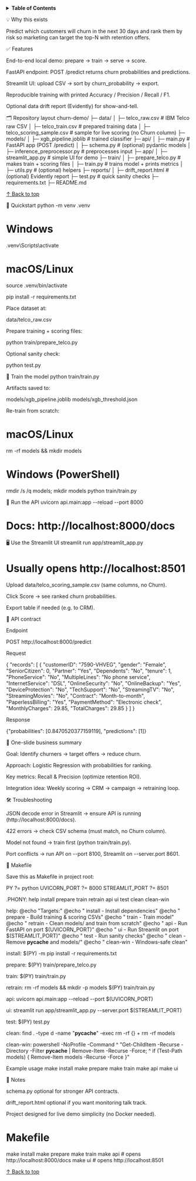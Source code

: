 <details>
  <summary><b>Table of Contents</b></summary>

- [Why this exists](#-why-this-exists)
- [Features](#-features)
- [Repository layout](#-repository-layout)
- [Quickstart](#-quickstart)
- [Train the model](#-train-the-model)
- [Run the API](#-run-the-api)
- [Use the Streamlit UI](#-use-the-streamlit-ui)
- [API contract](#-api-contract)
- [One-slide business summary](#-one-slide-business-summary)
- [Troubleshooting](#-troubleshooting)
- [Makefile](#-makefile)
- [Notes](#-notes)

</details>


💡 Why this exists

Predict which customers will churn in the next 30 days and rank them by risk so marketing can target the top-N with retention offers.

✅ Features

End-to-end local demo: prepare → train → serve → score.

FastAPI endpoint: POST /predict returns churn probabilities and predictions.

Streamlit UI: upload CSV → sort by churn_probability → export.

Reproducible training with printed Accuracy / Precision / Recall / F1.

Optional data drift report (Evidently) for show-and-tell.

🗂 Repository layout
churn-demo/
├─ data/
│  ├─ telco_raw.csv                # IBM Telco raw CSV
│  ├─ telco_train.csv              # prepared training data
│  ├─ telco_scoring_sample.csv     # sample for live scoring (no Churn column)
├─ models/
│  ├─ xgb_pipeline.joblib          # trained classifier
├─ api/
│  ├─ main.py                      # FastAPI app (POST /predict)
│  ├─ schema.py                    # (optional) pydantic models
│  ├─ inference_preprocessor.py    #  preprocesses input
├─ app/
│  ├─ streamlit_app.py             # simple UI for demo
├─ train/
│  ├─ prepare_telco.py             # makes train + scoring files
│  ├─ train.py                     # trains model + prints metrics
│  ├─ utils.py                     # (optional) helpers
├─ reports/
│  ├─ drift_report.html            # (optional) Evidently report
├─ test.py                         # quick sanity checks
├─ requirements.txt
├─ README.md

[↑ Back to top](#-table-of-contents)

🚀 Quickstart
python -m venv .venv
# Windows
.venv\Scripts\activate
# macOS/Linux
source .venv/bin/activate

pip install -r requirements.txt


Place dataset at:

data/telco_raw.csv


Prepare training + scoring files:

python train/prepare_telco.py


Optional sanity check:

python test.py

🧪 Train the model
python train/train.py


Artifacts saved to:

models/xgb_pipeline.joblib
models/xgb_threshold.json


Re-train from scratch:

# macOS/Linux
rm -rf models && mkdir models
# Windows (PowerShell)
rmdir /s /q models; mkdir models
python train/train.py

📡 Run the API
uvicorn api.main:app --reload --port 8000
# Docs: http://localhost:8000/docs

🖥️ Use the Streamlit UI
streamlit run app/streamlit_app.py
# Usually opens http://localhost:8501


Upload data/telco_scoring_sample.csv (same columns, no Churn).

Click Score → see ranked churn probabilities.

Export table if needed (e.g. to CRM).

🔐 API contract

Endpoint

POST http://localhost:8000/predict


Request

{
  "records": [
    {
      "customerID": "7590-VHVEG",
      "gender": "Female",
      "SeniorCitizen": 0,
      "Partner": "Yes",
      "Dependents": "No",
      "tenure": 1,
      "PhoneService": "No",
      "MultipleLines": "No phone service",
      "InternetService": "DSL",
      "OnlineSecurity": "No",
      "OnlineBackup": "Yes",
      "DeviceProtection": "No",
      "TechSupport": "No",
      "StreamingTV": "No",
      "StreamingMovies": "No",
      "Contract": "Month-to-month",
      "PaperlessBilling": "Yes",
      "PaymentMethod": "Electronic check",
      "MonthlyCharges": 29.85,
      "TotalCharges": 29.85
    }
  ]
}


Response

{"probabilities": [0.8470520377159119], "predictions": [1]}

🧠 One-slide business summary

Goal: Identify churners → target offers → reduce churn.

Approach: Logistic Regression with probabilities for ranking.

Key metrics: Recall & Precision (optimize retention ROI).

Integration idea: Weekly scoring → CRM → campaign → retraining loop.

🛠 Troubleshooting

JSON decode error in Streamlit → ensure API is running (http://localhost:8000/docs).

422 errors → check CSV schema (must match, no Churn column).

Model not found → train first (python train/train.py).

Port conflicts → run API on --port 8100, Streamlit on --server.port 8601.

🧰 Makefile

Save this as Makefile in project root:

PY ?= python
UVICORN_PORT ?= 8000
STREAMLIT_PORT ?= 8501

.PHONY: help install prepare train retrain api ui test clean clean-win

help:
	@echo "Targets:"
	@echo "  install     - Install dependencies"
	@echo "  prepare     - Build training & scoring CSVs"
	@echo "  train       - Train model"
	@echo "  retrain     - Clean models/ and train from scratch"
	@echo "  api         - Run FastAPI on port $(UVICORN_PORT)"
	@echo "  ui          - Run Streamlit on port $(STREAMLIT_PORT)"
	@echo "  test        - Run sanity checks"
	@echo "  clean       - Remove __pycache__ and models/"
	@echo "  clean-win   - Windows-safe clean"

install:
	$(PY) -m pip install -r requirements.txt

prepare:
	$(PY) train/prepare_telco.py

train:
	$(PY) train/train.py

retrain:
	rm -rf models && mkdir -p models
	$(PY) train/train.py

api:
	uvicorn api.main:app --reload --port $(UVICORN_PORT)

ui:
	streamlit run app/streamlit_app.py --server.port $(STREAMLIT_PORT)

test:
	$(PY) test.py

clean:
	find . -type d -name "__pycache__" -exec rm -rf {} +
	rm -rf models

clean-win:
	powershell -NoProfile -Command ^
	  "Get-ChildItem -Recurse -Directory -Filter __pycache__ | Remove-Item -Recurse -Force; ^
	   if (Test-Path models) { Remove-Item models -Recurse -Force }"

Example usage
make install
make prepare
make train
make api
make ui

📝 Notes

schema.py optional for stronger API contracts.

drift_report.html optional if you want monitoring talk track.

Project designed for live demo simplicity (no Docker needed).

# Makefile
make install
make prepare
make train
make api        # opens http://localhost:8000/docs
make ui         # opens http://localhost:8501

[↑ Back to top](#-table-of-contents)
